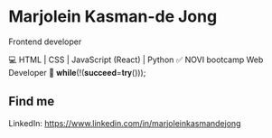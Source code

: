 # Marjolein Kasman-de Jong
Frontend developer 

💻 HTML | CSS | JavaScript (React) | Python 
✅️ NOVI bootcamp Web Developer 
💪 𝐰𝐡𝐢𝐥𝐞(!(𝐬𝐮𝐜𝐜𝐞𝐞𝐝=𝐭𝐫𝐲()));

## Find me

LinkedIn: https://www.linkedin.com/in/marjoleinkasmandejong

